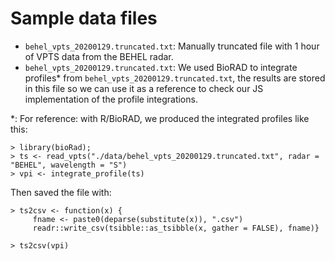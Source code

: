 # Sample data files

- `behel_vpts_20200129.truncated.txt`: Manually truncated file with 1 hour of VPTS data from the BEHEL radar.
- `behel_vpts_20200129.truncated.txt`: We used BioRAD to integrate profiles* from `behel_vpts_20200129.truncated.txt`, the results are stored in this file so we can use it as a reference to check our JS implementation of the profile integrations.

*: For reference: with R/BioRAD, we produced the integrated profiles like this:

``` 
> library(bioRad);
> ts <- read_vpts("./data/behel_vpts_20200129.truncated.txt", radar = "BEHEL", wavelength = "S")
> vpi <- integrate_profile(ts)
```

Then saved the file with:

```
> ts2csv <- function(x) {
     fname <- paste0(deparse(substitute(x)), ".csv")
     readr::write_csv(tsibble::as_tsibble(x, gather = FALSE), fname)}

> ts2csv(vpi)
```